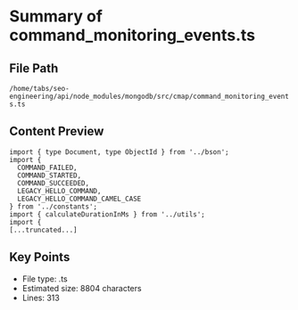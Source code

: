 # Summary of command_monitoring_events.ts
  
## File Path
`/home/tabs/seo-engineering/api/node_modules/mongodb/src/cmap/command_monitoring_events.ts`

## Content Preview
```
import { type Document, type ObjectId } from '../bson';
import {
  COMMAND_FAILED,
  COMMAND_STARTED,
  COMMAND_SUCCEEDED,
  LEGACY_HELLO_COMMAND,
  LEGACY_HELLO_COMMAND_CAMEL_CASE
} from '../constants';
import { calculateDurationInMs } from '../utils';
import {
[...truncated...]
```

## Key Points
- File type: .ts
- Estimated size: 8804 characters
- Lines: 313
